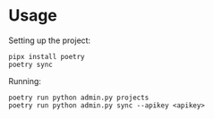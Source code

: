 # Usage

Setting up the project:

```commandline
pipx install poetry
poetry sync
```

Running:

```commandline
poetry run python admin.py projects
poetry run python admin.py sync --apikey <apikey>
```
